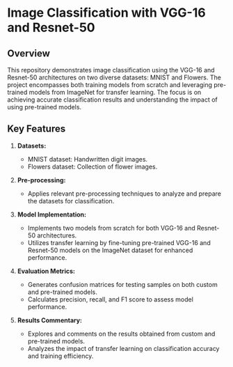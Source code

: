 # Image Classification with VGG-16 and Resnet-50

## Overview
This repository demonstrates image classification using the VGG-16 and Resnet-50 architectures on two diverse datasets: MNIST and Flowers. The project encompasses both training models from scratch and leveraging pre-trained models from ImageNet for transfer learning. The focus is on achieving accurate classification results and understanding the impact of using pre-trained models.

## Key Features
1. **Datasets:**
   - MNIST dataset: Handwritten digit images.
   - Flowers dataset: Collection of flower images.

2. **Pre-processing:**
   - Applies relevant pre-processing techniques to analyze and prepare the datasets for classification.

3. **Model Implementation:**
   - Implements two models from scratch for both VGG-16 and Resnet-50 architectures.
   - Utilizes transfer learning by fine-tuning pre-trained VGG-16 and Resnet-50 models on the ImageNet dataset for enhanced performance.

4. **Evaluation Metrics:**
   - Generates confusion matrices for testing samples on both custom and pre-trained models.
   - Calculates precision, recall, and F1 score to assess model performance.

5. **Results Commentary:**
   - Explores and comments on the results obtained from custom and pre-trained models.
   - Analyzes the impact of transfer learning on classification accuracy and training efficiency.
